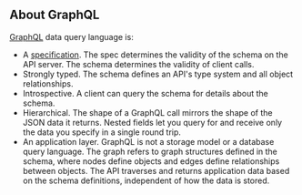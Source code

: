 ## About GraphQL

[GraphQL](https://graphql.github.io) data query language is:
  - A [specification](http://spec.graphql.org/June2018/). The spec determines the validity of the schema on the API server. The schema determines the validity of client calls.
  - Strongly typed. The schema defines an API's type system and all object relationships.
  - Introspective. A client can query the schema for details about the schema.
  - Hierarchical. The shape of a GraphQL call mirrors the shape of the JSON data it returns. Nested fields let you query for and receive only the data you specify in a single round trip.
  - An application layer. GraphQL is not a storage model or a database query language. The graph refers to graph structures defined in the schema, where nodes define objects and edges define relationships between objects. The API traverses and returns application data based on the schema definitions, independent of how the data is stored.
